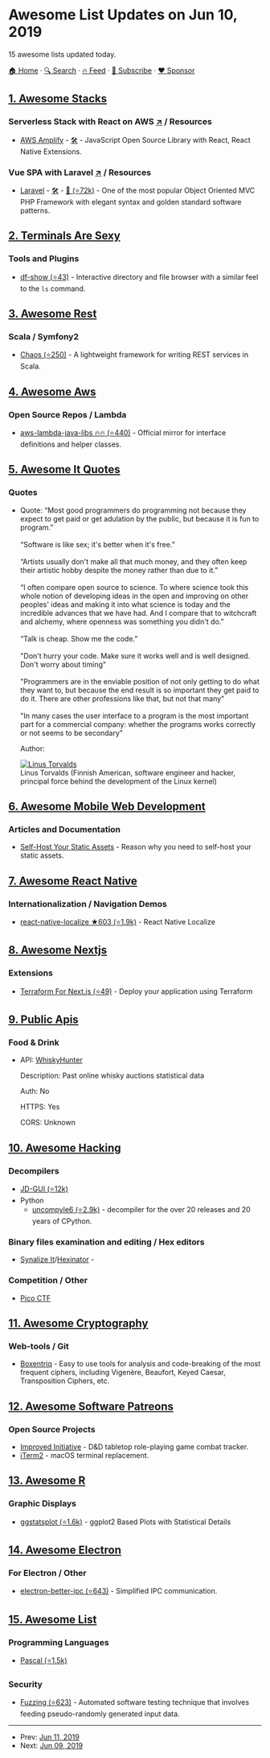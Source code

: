 # Awesome List Updates on Jun 10, 2019

15 awesome lists updated today.

[🏠 Home](/README.md) · [🔍 Search](https://www.trackawesomelist.com/search/) · [🔥 Feed](https://www.trackawesomelist.com/rss.xml) · [📮 Subscribe](https://trackawesomelist.us17.list-manage.com/subscribe?u=d2f0117aa829c83a63ec63c2f&id=36a103854c) · [❤️  Sponsor](https://github.com/sponsors/theowenyoung)



## [1. Awesome Stacks](/content/stackshareio/awesome-stacks/README.md)

### Serverless Stack with React on AWS   [↗](https://awesomestacks.dev/serverless-stack-with-react-on-aws) / Resources

*   [AWS Amplify](https://aws-amplify.github.io/) - [🛠️](https://stackshare.io/aws-amplify) - JavaScript Open Source Library with React, React Native Extensions.

### Vue SPA with Laravel   [↗](https://awesomestacks.dev/vue-spa-with-laravel) / Resources

*   [Laravel](https://laravel.com/) - [🛠](https://stackshare.io/laravel)  - [🐙 (⭐72k)](https://github.com/laravel/laravel) - One of the most popular Object Oriented MVC PHP Framework with elegant syntax and golden standard software patterns.

## [2. Terminals Are Sexy](/content/k4m4/terminals-are-sexy/README.md)

### Tools and Plugins

*   [df-show (⭐43)](https://github.com/roberthawdon/dfshow) - Interactive directory and file browser with a similar feel to the `ls` command.

## [3. Awesome Rest](/content/marmelab/awesome-rest/README.md)

### Scala / Symfony2

*   [Chaos (⭐250)](https://github.com/mesosphere/chaos) - A lightweight framework for writing REST services in Scala.

## [4. Awesome Aws](/content/donnemartin/awesome-aws/README.md)

### Open Source Repos / Lambda

*   [aws-lambda-java-libs :fire::fire: (⭐440)](https://github.com/aws/aws-lambda-java-libs) - Official mirror for interface definitions and helper classes.

## [5. Awesome It Quotes](/content/victorlaerte/awesome-it-quotes/README.md)

### Quotes

- Quote: “Most good programmers do programming not because they expect to get paid or get adulation by the public, but because it is fun to program.” <br><br> “Software is like sex; it's better when it's free.” <br><br> “Artists usually don't make all that much money, and they often keep their artistic hobby despite the money rather than due to it.” <br><br> “I often compare open source to science. To where science took this whole notion of developing ideas in the open and improving on other peoples' ideas and making it into what science is today and the incredible advances that we have had. And I compare that to witchcraft and alchemy, where openness was something you didn't do.” <br><br> “Talk is cheap. Show me the code.” <br><br> "Don't hurry your code. Make sure it works well and is well designed. Don't worry about timing" <br><br> "Programmers are in the enviable position of not only getting to do what they want to, but because the end result is so important they get paid to do it. There are other professions like that, but not that many" <br><br> "In many cases the user interface to a program is the most important part for a commercial company: whether the programs works correctly or not seems to be secondary"

  Author: <div id="linus-torvalds"></div> [![Linus Torvalds](https://github.com/victorlaerte/awesome-it-quotes/raw/master/images/linus_torvalds.jpg)](https://en.wikipedia.org/wiki/Linus_Torvalds) <br> Linus Torvalds (Finnish American, software engineer and hacker, principal force behind the development of the Linux kernel)



## [6. Awesome Mobile Web Development](/content/myshov/awesome-mobile-web-development/README.md)

### Articles and Documentation

*   [Self-Host Your Static Assets](https://csswizardry.com/2019/05/self-host-your-static-assets/) - Reason why you need to self-host your static assets.

## [7. Awesome React Native](/content/jondot/awesome-react-native/README.md)

### Internationalization / Navigation Demos

*   [react-native-localize ★603 (⭐1.9k)](https://github.com/react-native-community/react-native-localize) - React Native Localize

## [8. Awesome Nextjs](/content/unicodeveloper/awesome-nextjs/README.md)

### Extensions

*   [Terraform For Next.js (⭐49)](https://github.com/ematipico/terraform-nextjs-plugin) - Deploy your application using Terraform

## [9. Public Apis](/content/public-apis/public-apis/README.md)

### Food & Drink

- API: [WhiskyHunter](https://whiskyhunter.net/api/)

  Description: Past online whisky auctions statistical data

  Auth: No

  HTTPS: Yes

  CORS: Unknown



## [10. Awesome Hacking](/content/carpedm20/awesome-hacking/README.md)

### Decompilers

*   [JD-GUI (⭐12k)](https://github.com/java-decompiler/jd-gui)
*   Python
    *   [uncompyle6 (⭐2.9k)](https://github.com/rocky/python-uncompyle6) - decompiler for the over 20 releases and 20 years of CPython.

### Binary files examination and editing / Hex editors

*   [Synalize It](https://www.synalysis.net/)/[Hexinator](https://hexinator.com/) -

### Competition / Other

*   [Pico CTF](https://picoctf.com/)

## [11. Awesome Cryptography](/content/sobolevn/awesome-cryptography/README.md)

### Web-tools / Git

*   [Boxentriq](https://www.boxentriq.com/code-breaking) - Easy to use tools for analysis and code-breaking of the most frequent ciphers, including Vigenère, Beaufort, Keyed Caesar, Transposition Ciphers, etc.

## [12. Awesome Software Patreons](/content/uraimo/awesome-software-patreons/README.md)

### Open Source Projects

*   [Improved Initiative](https://www.patreon.com/improvedinitiative) - D\&D tabletop role-playing game combat tracker.
*   [iTerm2](https://www.patreon.com/gnachman) - macOS terminal replacement.

## [13. Awesome R](/content/qinwf/awesome-R/README.md)

### Graphic Displays

*   [ggstatsplot (⭐1.6k)](https://github.com/IndrajeetPatil/ggstatsplot) - ggplot2 Based Plots with Statistical Details

## [14. Awesome Electron](/content/sindresorhus/awesome-electron/README.md)

### For Electron / Other

*   [electron-better-ipc (⭐643)](https://github.com/sindresorhus/electron-better-ipc) - Simplified IPC communication.

## [15. Awesome List](/content/sindresorhus/awesome/README.md)

### Programming Languages

*   [Pascal (⭐1.5k)](https://github.com/Fr0sT-Brutal/awesome-pascal#readme)

### Security

*   [Fuzzing (⭐623)](https://github.com/cpuu/awesome-fuzzing#readme) - Automated software testing technique that involves feeding pseudo-randomly generated input data.

---

- Prev: [Jun 11, 2019](/content/2019/06/11/README.md)
- Next: [Jun 09, 2019](/content/2019/06/09/README.md)